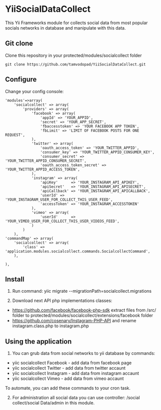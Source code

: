 YiiSocialDataCollect
====================

This Yii Frameworks module for collects social data from most popular socials networks in database and manipulate with this data.

Git clone
---------
    
Clone this repository in your protected/modules/socialcollect folder

    git clone https://github.com/tamvodopad/YiiSocialDataCollect.git

Configure
---------

Change your config console:

    'modules'=>array(
        'socialcollect' => array(
            'providers' => array(
                'facebook' => array(
                    'appId' => 'YOUR_APPID',
                    'secret' => 'YOUR_APP_SECRET',
                    'fbaccesstoken' => 'YOUR FACEBOOK APP TOKEN',
                    'fbLimit' => 'LIMIT OF FACEBOOK POSTS FOR ONE REQUEST',
                ),
                'twitter' => array(
                    'oauth_access_token' => 'YOUR_TWITTER_APPID',
                    'consumer_key' => 'YOUR_TWITTER_APPID_CONSUMER_KEY',
                    'consumer_secret' => 'YOUR_TWITTER_APPID_CONSUMER_SECRET',
                    'oauth_access_token_secret' => 'YOUR_TWITTER_APPID_ACCESS_TOKEN',                
                ),          
                'instagram' => array(
                    'apiKey'      => 'YOUR_INSTAGRAM_API_APIKEY',
                    'apiSecret'   => 'YOUR_INSTAGRAM_API_APISECRET',
                    'apiCallback' => 'YOUR_INSTAGRAM_API_APICALLBACK',
                    'userId' => 'YOUR_INSTAGRAM_USER_FOR_COLLECT_THIS_USER_FEED',
                    'accessToken' => 'YOUR_INSTAGRAM_ACCESSTOKEN'
                ),
                'vimeo' => array(
                    'userId'      => 'YOUR_VIMEO_USER_FOR_COLLECT_THIS_USER_VIDEOS_FEED',                        
                )
            )
        ),
    'commandMap' => array(
        'socialcollect' => array(
            'class' => 'application.modules.socialcollect.commands.SocialcollectCommand',
        ),

    ),            

Install
-------

1. Run command:
    yiic migrate --migrationPath=socialcollect.migrations

2. Download next API php implementations classes:

* https://github.com/facebook/facebook-php-sdk  extract files from /src/ folder to protected/modules/socialcollect/extensions/facebook folder
* https://github.com/cosenary/Instagram-PHP-API and rename instagram.class.php to instagram.php


Using the application
-------

1. You can grub data from social networks to yii database by commands: 

* yiic socialcollect Facebook - add data from facebook page
* yiic socialcollect Twitter - add data from twitter accaunt
* yiic socialcollect Instagram - add data from instagram accaunt
* yiic socialcollect Vimeo - add data from vimeo accaunt

To automate, you can add these commands to your cron task.

2. For administration all social data you can use controller: /social collect/social Data/admin in this module.
